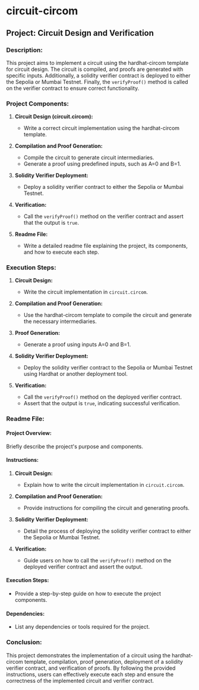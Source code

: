 # circuit-circom

## Project: Circuit Design and Verification

### Description:
This project aims to implement a circuit using the hardhat-circom template for circuit design. The circuit is compiled, and proofs are generated with specific inputs. Additionally, a solidity verifier contract is deployed to either the Sepolia or Mumbai Testnet. Finally, the `verifyProof()` method is called on the verifier contract to ensure correct functionality.

### Project Components:

1. **Circuit Design (circuit.circom):**
   - Write a correct circuit implementation using the hardhat-circom template.

2. **Compilation and Proof Generation:**
   - Compile the circuit to generate circuit intermediaries.
   - Generate a proof using predefined inputs, such as A=0 and B=1.

3. **Solidity Verifier Deployment:**
   - Deploy a solidity verifier contract to either the Sepolia or Mumbai Testnet.

4. **Verification:**
   - Call the `verifyProof()` method on the verifier contract and assert that the output is `true`.

5. **Readme File:**
   - Write a detailed readme file explaining the project, its components, and how to execute each step.

### Execution Steps:

1. **Circuit Design:**
   - Write the circuit implementation in `circuit.circom`.

2. **Compilation and Proof Generation:**
   - Use the hardhat-circom template to compile the circuit and generate the necessary intermediaries.

3. **Proof Generation:**
   - Generate a proof using inputs A=0 and B=1.

4. **Solidity Verifier Deployment:**
   - Deploy the solidity verifier contract to the Sepolia or Mumbai Testnet using Hardhat or another deployment tool.

5. **Verification:**
   - Call the `verifyProof()` method on the deployed verifier contract.
   - Assert that the output is `true`, indicating successful verification.

### Readme File:

#### Project Overview:
Briefly describe the project's purpose and components.

#### Instructions:
1. **Circuit Design:**
   - Explain how to write the circuit implementation in `circuit.circom`.

2. **Compilation and Proof Generation:**
   - Provide instructions for compiling the circuit and generating proofs.

3. **Solidity Verifier Deployment:**
   - Detail the process of deploying the solidity verifier contract to either the Sepolia or Mumbai Testnet.

4. **Verification:**
   - Guide users on how to call the `verifyProof()` method on the deployed verifier contract and assert the output.

#### Execution Steps:
- Provide a step-by-step guide on how to execute the project components.

#### Dependencies:
- List any dependencies or tools required for the project.


### Conclusion:
This project demonstrates the implementation of a circuit using the hardhat-circom template, compilation, proof generation, deployment of a solidity verifier contract, and verification of proofs. By following the provided instructions, users can effectively execute each step and ensure the correctness of the implemented circuit and verifier contract.
